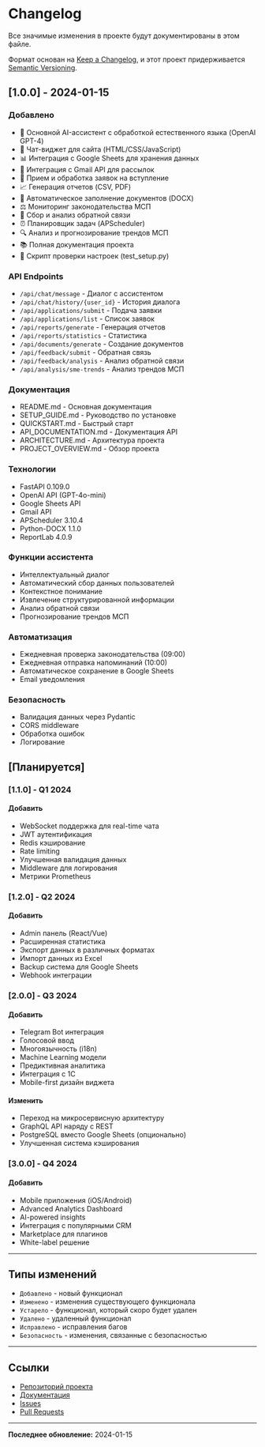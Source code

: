 # Changelog

Все значимые изменения в проекте будут документированы в этом файле.

Формат основан на [Keep a Changelog](https://keepachangelog.com/ru/1.0.0/),
и этот проект придерживается [Semantic Versioning](https://semver.org/lang/ru/).

## [1.0.0] - 2024-01-15

### Добавлено
- 🤖 Основной AI-ассистент с обработкой естественного языка (OpenAI GPT-4)
- 💬 Чат-виджет для сайта (HTML/CSS/JavaScript)
- 📊 Интеграция с Google Sheets для хранения данных
- 📧 Интеграция с Gmail API для рассылок
- 📝 Прием и обработка заявок на вступление
- 📈 Генерация отчетов (CSV, PDF)
- 📄 Автоматическое заполнение документов (DOCX)
- ⚖️ Мониторинг законодательства МСП
- 💭 Сбор и анализ обратной связи
- ⏰ Планировщик задач (APScheduler)
- 🔍 Анализ и прогнозирование трендов МСП
- 📚 Полная документация проекта
- 🧪 Скрипт проверки настроек (test_setup.py)

### API Endpoints
- `/api/chat/message` - Диалог с ассистентом
- `/api/chat/history/{user_id}` - История диалога
- `/api/applications/submit` - Подача заявки
- `/api/applications/list` - Список заявок
- `/api/reports/generate` - Генерация отчетов
- `/api/reports/statistics` - Статистика
- `/api/documents/generate` - Создание документов
- `/api/feedback/submit` - Обратная связь
- `/api/feedback/analysis` - Анализ обратной связи
- `/api/analysis/sme-trends` - Анализ трендов МСП

### Документация
- README.md - Основная документация
- SETUP_GUIDE.md - Руководство по установке
- QUICKSTART.md - Быстрый старт
- API_DOCUMENTATION.md - Документация API
- ARCHITECTURE.md - Архитектура проекта
- PROJECT_OVERVIEW.md - Обзор проекта

### Технологии
- FastAPI 0.109.0
- OpenAI API (GPT-4o-mini)
- Google Sheets API
- Gmail API
- APScheduler 3.10.4
- Python-DOCX 1.1.0
- ReportLab 4.0.9

### Функции ассистента
- Интеллектуальный диалог
- Автоматический сбор данных пользователей
- Контекстное понимание
- Извлечение структурированной информации
- Анализ обратной связи
- Прогнозирование трендов МСП

### Автоматизация
- Ежедневная проверка законодательства (09:00)
- Ежедневная отправка напоминаний (10:00)
- Автоматическое сохранение в Google Sheets
- Email уведомления

### Безопасность
- Валидация данных через Pydantic
- CORS middleware
- Обработка ошибок
- Логирование

## [Планируется]

### [1.1.0] - Q1 2024
#### Добавить
- WebSocket поддержка для real-time чата
- JWT аутентификация
- Redis кэширование
- Rate limiting
- Улучшенная валидация данных
- Middleware для логирования
- Метрики Prometheus

### [1.2.0] - Q2 2024
#### Добавить
- Admin панель (React/Vue)
- Расширенная статистика
- Экспорт данных в различных форматах
- Импорт данных из Excel
- Backup система для Google Sheets
- Webhook интеграции

### [2.0.0] - Q3 2024
#### Добавить
- Telegram Bot интеграция
- Голосовой ввод
- Многоязычность (i18n)
- Machine Learning модели
- Предиктивная аналитика
- Интеграция с 1С
- Mobile-first дизайн виджета

#### Изменить
- Переход на микросервисную архитектуру
- GraphQL API наряду с REST
- PostgreSQL вместо Google Sheets (опционально)
- Улучшенная система кэширования

### [3.0.0] - Q4 2024
#### Добавить
- Mobile приложения (iOS/Android)
- Advanced Analytics Dashboard
- AI-powered insights
- Интеграция с популярными CRM
- Marketplace для плагинов
- White-label решение

---

## Типы изменений

- `Добавлено` - новый функционал
- `Изменено` - изменения существующего функционала
- `Устарело` - функционал, который скоро будет удален
- `Удалено` - удаленный функционал
- `Исправлено` - исправления багов
- `Безопасность` - изменения, связанные с безопасностью

---

## Ссылки

- [Репозиторий проекта](https://github.com/your-repo/ai-assistant)
- [Документация](./README.md)
- [Issues](https://github.com/your-repo/ai-assistant/issues)
- [Pull Requests](https://github.com/your-repo/ai-assistant/pulls)

---

**Последнее обновление:** 2024-01-15

